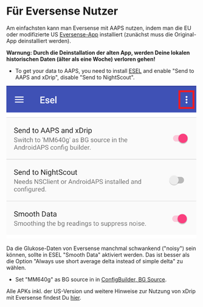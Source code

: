 # Für Eversense Nutzer

Am einfachsten kann man Eversense mit AAPS nutzen, indem man die EU oder modifizierte US [Eversense-App](https://cr4ck3d3v3r53n53.club/) installiert (zunächst muss die Original-App deinstalliert werden).

**Warnung: Durch die Deinstallation der alten App, werden Deine lokalen historischen Daten (älter als eine Woche) verloren gehen!**

- To get your data to AAPS, you need to install [ESEL](https://github.com/BernhardRo/Esel/blob/master/apk/debug/app-debug.apk) and enable "Send to AAPS and xDrip", disable "Send to NightScout".

![ESEL Broadcast](../images/ESEL.png)

Da die Glukose-Daten von Eversense manchmal schwankend ("noisy") sein können, sollte in ESEL "Smooth Data" aktiviert werden. Das ist besser als die Option  "Always use short average delta instead of simple delta" zu wählen.

- Set "MM640g" as BG source in in [ConfigBuilder, BG Source](../Configuration/Config-Builder.md#bg-source).

Alle APKs inkl. der US-Version und weitere Hinweise zur Nutzung von xDrip mit Eversense findest Du [hier](https://github.com/BernhardRo/Esel/tree/master/apk).
